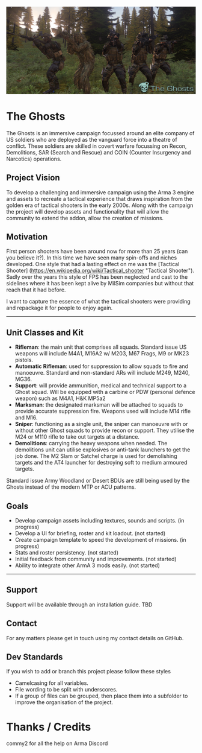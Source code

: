 ![The Ghosts](https://github.com/bat26/the_ghosts/blob/master/the%20ghosts.png?raw=true "The Ghosts")

# The Ghosts
The Ghosts is an immersive campaign focussed around an elite company of US soldiers who are deployed as the vanguard force into a theatre of conflict.
These soldiers are skilled in covert warfare focussing on Recon, Demolitions, SAR (Search and Rescue) and COIN (Counter Insurgency and Narcotics) operations.

## Project Vision
To develop a challenging and immersive campaign using the Arma 3 engine and assets to recreate a tactical experience that draws inspiration from the golden era of tactical shooters in the early 2000s.
Along with the campaign the project will develop assets and functionality that will allow the community to extend the addon, allow the creation of missions.

## Motivation

First person shooters have been around now for more than 25 years (can you believe it?). In this time we have seen many spin-offs and niches developed.
One style that had a lasting effect on me was the [Tactical Shooter] (https://en.wikipedia.org/wiki/Tactical_shooter "Tactical Shooter").
Sadly over the years this style of FPS has been neglected and cast to the sidelines where it has been kept alive by MilSim companies
but without that reach that it had before.

I want to capture the essence of what the tactical shooters were providing and repackage it for people to enjoy again.

---
## Unit Classes and Kit
* **Rifleman**: the main unit that comprises all squads. Standard issue US weapons will include M4A1, M16A2 w/ M203, M67 Frags, M9 or MK23 pistols.
* **Automatic Rifleman**: used for suppression to allow squads to fire and manoeuvre. Standard and non-standard ARs will include M249, M240, MG36.
* **Support**: will provide ammunition, medical and technical support to a Ghost squad. Will be equipped with a carbine or PDW (personal defence weapon) such as M4A1, H&K MP5a2
* **Marksman**: the designated marksman will be attached to squads to provide accurate suppression fire. Weapons used will include M14 rifle and M16.
* **Sniper**: functioning as a single unit, the sniper can manoeuvre with or without other Ghost squads to provide recon or support. They utilise the M24 or M110 rifle to take out targets at a distance.
* **Demolitions**: carrying the heavy weapons when needed. The demolitions unit can utilise explosives or anti-tank launchers to get the job done. The M2 Slam or Satchel charge is used for demolishing targets and the AT4 launcher for destroying soft to medium armoured targets.

Standard issue Army Woodland or Desert BDUs are still being used by the Ghosts instead of the modern MTP or ACU patterns.

## Goals
* Develop campaign assets including textures, sounds and scripts. (in progress)
* Develop a UI for briefing, roster and kit loadout. (not started)
* Create campaign template to speed the development of missions. (in progress)
* Stats and roster persistency. (not started)
* Initial feedback from community and improvements. (not started)
* Ability to integrate other ArmA 3 mods easily. (not started)


---
## Support

Support will be available through an installation guide. TBD

## Contact

For any matters please get in touch using my contact details on GitHub.

## Dev Standards

If you wish to add or branch this project please follow these styles

* Camelcasing for all variables.
* File wording to be split with underscores.
* If a group of files can be grouped, then place them into a subfolder to improve the organisation of the project.

# Thanks / Credits

commy2 for all the help on Arma Discord 
